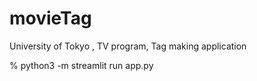 # movieTag
University of Tokyo , TV program, Tag making application


% python3 -m streamlit run app.py
